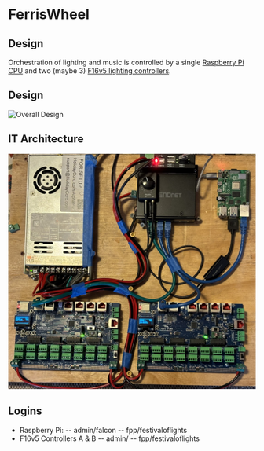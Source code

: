 # FerrisWheel

## Design

Orchestration of lighting and music is controlled by a single [Raspberry Pi CPU](https://www.raspberrypi.com/products/raspberry-pi-4-model-b/) and two (maybe 3) [F16v5 lighting controllers](https://pixelcontroller.com/store/featured/88-f16v5.html). 

## Design

![Overall Design](images/Ferris_Wheel_IT_Architecture.png)

## IT Architecture

![Brain Components](images/Ferris_Wheel_Brain.jpeg)

## Logins

- Raspberry Pi:
-- admin/falcon
-- fpp/festivaloflights
- F16v5 Controllers A & B
-- admin/
-- fpp/festivaloflights
